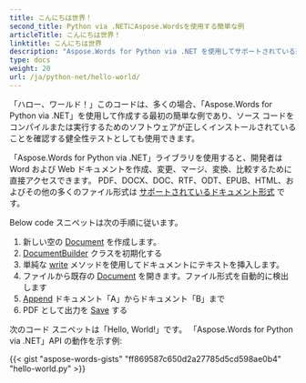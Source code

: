```yaml
---
title: こんにちは世界！
second_title: Python via .NETにAspose.Wordsを使用する簡単な例
articleTitle: こんにちは世界！
linktitle: こんにちは世界
description: "Aspose.Words for Python via .NET を使用してサポートされている形式で最初のドキュメントを作成、編集、保存し、Python のシンプルさと強力さを体験してください。"
type: docs
weight: 20
url: /ja/python-net/hello-world/
---
```


「ハロー、ワールド！」このコードは、多くの場合、「Aspose.Words for Python via .NET」を使用して作成する最初の簡単な例であり、ソース コードをコンパイルまたは実行するためのソフトウェアが正しくインストールされていることを確認する健全性テストとしても使用できます。

「Aspose.Words for Python via .NET」ライブラリを使用すると、開発者は Word および Web ドキュメントを作成、変更、マージ、変換、比較するために直接アクセスできます。 PDF、DOCX、DOC、RTF、ODT、EPUB、HTML、およびその他の多くのファイル形式は [サポートされているドキュメント形式](/words/ja/python-net/supported-document-formats/) です。

Below code スニペットは次の手順に従います。

1. 新しい空の [Document](https://reference.aspose.com/words/python-net/aspose.words/document/) を作成します。
1. [DocumentBuilder](https://reference.aspose.com/words/python-net/aspose.words/documentbuilder/) クラスを初期化する
1. 単純な [write](https://reference.aspose.com/words/python-net/aspose.words/documentbuilder/write/) メソッドを使用してドキュメントにテキストを挿入します。
1. ファイルから既存の [Document](https://reference.aspose.com/words/python-net/aspose.words/document/) を開きます。ファイル形式を自動的に検出します
1. [Append](https://reference.aspose.com/words/python-net/aspose.words/document/append_document/) ドキュメント「A」からドキュメント「B」まで
1. PDF として出力を [Save](https://reference.aspose.com/words/python-net/aspose.words/document/save/) する

次のコード スニペットは「Hello, World!」です。 「Aspose.Words for Python via .NET」API の動作を示す例:

{{< gist "aspose-words-gists" "ff869587c650d2a27785d5cd598ae0b4" "hello-world.py" >}}

